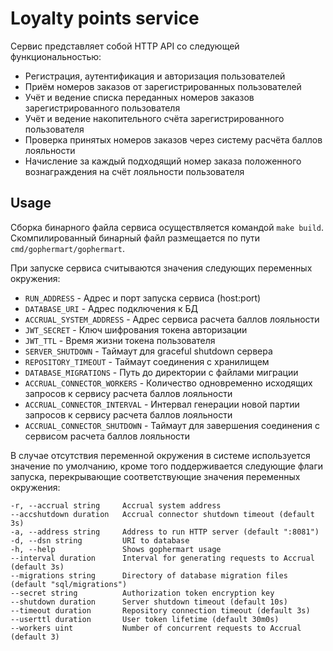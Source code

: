 # Loyalty points service

Сервис представляет собой HTTP API со следующей функциональностью:
- Регистрация, аутентификация и авторизация пользователей
- Приём номеров заказов от зарегистрированных пользователей
- Учёт и ведение списка переданных номеров заказов зарегистрированного пользователя
- Учёт и ведение накопительного счёта зарегистрированного пользователя
- Проверка принятых номеров заказов через систему расчёта баллов лояльности
- Начисление за каждый подходящий номер заказа положенного вознаграждения на счёт лояльности пользователя

## Usage

Сборка бинарного файла сервиса осуществляется командой `make build`. Скомпилированный бинарный файл размещается по пути `cmd/gophermart/gophermart`.

При запуске сервиса считываются значения следующих переменных окружения:
- `RUN_ADDRESS` - Адрес и порт запуска сервиса (host:port)
- `DATABASE_URI` - Адрес подключения к БД
- `ACCRUAL_SYSTEM_ADDRESS` - Адрес сервиса расчета баллов лояльности
- `JWT_SECRET` - Ключ шифрования токена авторизации
- `JWT_TTL` - Время жизни токена пользователя
- `SERVER_SHUTDOWN` - Таймаут для graceful shutdown сервера
- `REPOSITORY_TIMEOUT` - Таймаут соединения с хранилищем
- `DATABASE_MIGRATIONS` - Путь до директории с файлами миграции
- `ACCRUAL_CONNECTOR_WORKERS` - Количество одновременно исходящих запросов к сервису расчета баллов лояльности
- `ACCRUAL_CONNECTOR_INTERVAL` - Интервал генерации новой партии запросов к сервису расчета баллов лояльности
- `ACCRUAL_CONNECTOR_SHUTDOWN` - Таймаут для завершения соединения с сервисом расчета баллов лояльности

В случае отсутствия переменной окружения в системе используется значение по умолчанию, кроме того поддерживается следующие флаги запуска, перекрывающие соответствующие значения переменных окружения:
```
-r, --accrual string     Accrual system address
--accshutdown duration   Accrual connector shutdown timeout (default 3s)
-a, --address string     Address to run HTTP server (default ":8081")
-d, --dsn string         URI to database
-h, --help               Shows gophermart usage
--interval duration      Interval for generating requests to Accrual (default 3s)
--migrations string      Directory of database migration files (default "sql/migrations")
--secret string          Authorization token encryption key
--shutdown duration      Server shutdown timeout (default 10s)
--timeout duration       Repository connection timeout (default 3s)
--userttl duration       User token lifetime (default 30m0s)
--workers uint           Number of concurrent requests to Accrual (default 3)
```